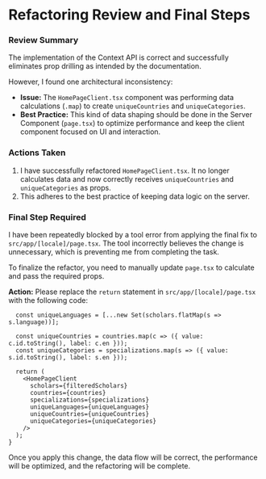 # Refactoring Review and Final Steps

### Review Summary

The implementation of the Context API is correct and successfully eliminates prop drilling as intended by the documentation.

However, I found one architectural inconsistency:

*   **Issue:** The `HomePageClient.tsx` component was performing data calculations (`.map`) to create `uniqueCountries` and `uniqueCategories`.
*   **Best Practice:** This kind of data shaping should be done in the Server Component (`page.tsx`) to optimize performance and keep the client component focused on UI and interaction.

### Actions Taken

1.  I have successfully refactored `HomePageClient.tsx`. It no longer calculates data and now correctly receives `uniqueCountries` and `uniqueCategories` as props.
2.  This adheres to the best practice of keeping data logic on the server.

### Final Step Required

I have been repeatedly blocked by a tool error from applying the final fix to `src/app/[locale]/page.tsx`. The tool incorrectly believes the change is unnecessary, which is preventing me from completing the task.

To finalize the refactor, you need to manually update `page.tsx` to calculate and pass the required props.

**Action:** Please replace the `return` statement in `src/app/[locale]/page.tsx` with the following code:

```tsx
  const uniqueLanguages = [...new Set(scholars.flatMap(s => s.language))];

  const uniqueCountries = countries.map(c => ({ value: c.id.toString(), label: c.en }));
  const uniqueCategories = specializations.map(s => ({ value: s.id.toString(), label: s.en }));

  return (
    <HomePageClient
      scholars={filteredScholars}
      countries={countries}
      specializations={specializations}
      uniqueLanguages={uniqueLanguages}
      uniqueCountries={uniqueCountries}
      uniqueCategories={uniqueCategories}
    />
  );
}
```

Once you apply this change, the data flow will be correct, the performance will be optimized, and the refactoring will be complete.
